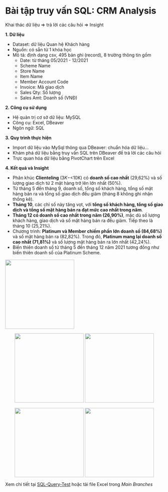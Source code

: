 # Bài tập truy vấn SQL: CRM Analysis
Khai thác dữ liệu => trả lời các câu hỏi => Insight

**1. Dữ liệu**

  - Dataset: dữ liệu Quan hệ Khách hàng
  - Nguồn: có sẵn từ 1 khóa học
  - Mô tả: định dạng csv, 495 bản ghi (record), 8 trường thông tin gồm
      - Date: từ tháng 05/2021 - 12/2021
      - Scheme Name
      - Store Name
      - Item Name
      - Member Account Code
      - Invoice: Mã giao dịch
      - Sales Qty: Số lượng
      - Sales Amt: Doanh số (VNĐ)
        
**2. Công cụ sử dụng**

  - Hệ quản trị cơ sở dữ liệu: MySQL
  - Công cụ: Excel, DBeaver
  - Ngôn ngữ: SQL
    
**3. Quy trình thực hiện**

  - Import dữ liệu vào MySql thông qua DBeaver: chuẩn hóa dữ liệu...
  - Khám phá dữ liệu bằng truy vấn SQL trên DBeaver để trả lời các câu hỏi
  - Trực quan hóa dữ liệu bằng PivotChart trên Excel

**4. Kết quả và Insight**
    
- Phân khúc **Clienteling** ($3K - <$10K) có **doanh số cao nhất** (29,62%) và số lượng giao dịch từ 2 mặt hàng trở lên lớn nhất (50%).
- Từ tháng 5 đến tháng 9, doanh số, tổng số khách hàng, tổng số mặt hàng bán ra và tổng số giao dịch đều giảm (tháng 8 không ghi nhận thống kê).
- **Tháng 10**, các chỉ số này tăng vọt, với **tổng số khách hàng, tổng số giao dịch và tổng số mặt hàng bán ra đạt mức cao nhất trong năm**.
- **Tháng 12 có doanh số cao nhất trong năm (26,90%)**, mặc dù số lượng khách hàng, giao dịch và số mặt hàng bán ra đều giảm. Tiếp theo là tháng 10 (25,21%).
- Chương trình: **Platinum và Member chiếm phần lớn doanh số (84,68%)** và số mặt hàng bán ra (82,82%). Trong đó, **Platinum mang lại doanh số cao nhất (71,81%)** và số lượng mặt hàng bán ra lớn nhất (42,24%).
- Biến thiên doanh số từ tháng 5 đến tháng 12 năm 2021 tương đồng như biến thiên doanh số của Platinum Scheme.

<img height="220" align="center" src="https://github.com/user-attachments/assets/a517181a-81f6-4d74-a252-21cc39c949b0" /></br>
<div align="center">  
<img src="https://github.com/user-attachments/assets/999962ff-09a3-4b4b-9496-0947f73c6466" height="220" align="center">
<img src="https://github.com/user-attachments/assets/3dfc3dfe-50d5-4bef-94c1-1c377e44bd91" height="220" align="center">
</div>
</br>
<div align="center">
<img src="https://github.com/user-attachments/assets/6953c301-7ea9-42f7-9b0e-3c96fc63ce0a" height="220" align="center">  
<img src="https://github.com/user-attachments/assets/3c6dedb2-1e55-44ca-836f-f976a8dcd3fb" height="220" align="center">
</div>

Xem chi tiết tại [SQL-Query-Test](https://1drv.ms/x/c/561512b5cabac10e/EQMrwqY9SsNIvUNGdK3Y2gwB8AvvGlJlgNBrG0LG4Zq2Pw?e=r9NKrK) hoặc tải file Excel trong _Main Branches_

